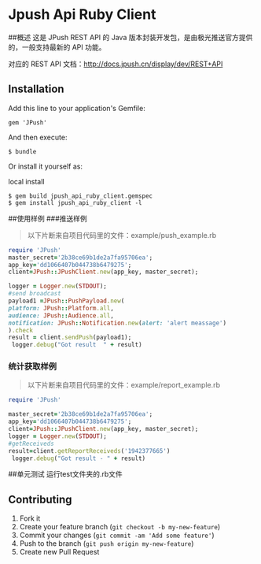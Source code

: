# Jpush Api Ruby Client


##概述
这是 JPush REST API 的 Java 版本封装开发包，是由极光推送官方提供的，一般支持最新的 API 功能。

对应的 REST API 文档：<http://docs.jpush.cn/display/dev/REST+API>

## Installation

Add this line to your application's Gemfile:

    gem 'JPush'

And then execute:

    $ bundle

Or install it yourself as:


local install

    $ gem build jpush_api_ruby_client.gemspec
    $ gem install jpush_api_ruby_client -l


##使用样例
###推送样例
> 以下片断来自项目代码里的文件：example/push_example.rb
```ruby
require 'JPush'
master_secret='2b38ce69b1de2a7fa95706ea';
app_key='dd1066407b044738b6479275';
client=JPush::JPushClient.new(app_key, master_secret);

logger = Logger.new(STDOUT);
#send broadcast
payload1 =JPush::PushPayload.new(
platform: JPush::Platform.all,
audience: JPush::Audience.all,
notification: JPush::Notification.new(alert: 'alert meassage')
).check
result = client.sendPush(payload1);
 logger.debug("Got result  " + result)
```
### 统计获取样例
> 以下片断来自项目代码里的文件：example/report_example.rb
```ruby
require 'JPush'

master_secret='2b38ce69b1de2a7fa95706ea';
app_key='dd1066407b044738b6479275';
client=JPush::JPushClient.new(app_key, master_secret);
logger = Logger.new(STDOUT);
#getReceiveds
result=client.getReportReceiveds('1942377665')
 logger.debug("Got result - " + result)
```
##单元测试
运行test文件夹的.rb文件
## Contributing

1. Fork it
2. Create your feature branch (`git checkout -b my-new-feature`)
3. Commit your changes (`git commit -am 'Add some feature'`)
4. Push to the branch (`git push origin my-new-feature`)
5. Create new Pull Request
